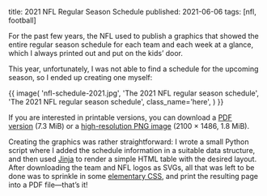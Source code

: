 title: 2021 NFL Regular Season Schedule
published: 2021-06-06
tags: [nfl, football]

For the past few years, the NFL used to publish a graphics that showed the
entire regular season schedule for each team and each week at a glance, which
I always printed out and put on the kids’ door.

This year, unfortunately, I was not able to find a schedule for the upcoming
season, so I ended up creating one myself:

{{
   image(
       'nfl-schedule-2021.jpg',
       'The 2021 NFL regular season schedule',
       'The 2021 NFL regular season schedule',
       class_name='here',
   )
}}

If you are interested in printable versions, you can download a [PDF
version](/static/files/nfl-schedule-2021.pdf) (7.3 MiB) or a [high-resolution
PNG image](/static/images/nfl-schedule-2021.full.png) (2100 × 1486, 1.8 MiB).

Creating the graphics was rather straightforward: I wrote a small Python
script where I added the schedule information in a suitable data structure,
and then used [Jinja](https://jinja.palletsprojects.com/) to render a simple
HTML table with the desired layout.  After downloading the team and NFL logos
as SVGs, all that was left to be done was to sprinkle in some [elementary
CSS](https://gehtsscheissn.at), and print the resulting page into a PDF
file—that’s it!
